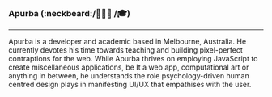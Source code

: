 ### Apurba (:neckbeard:/👨🏽‍💻 /🎓)
---

Apurba is a developer and academic based in Melbourne, Australia. He currently devotes his time towards teaching and building pixel-perfect contraptions for the web. While Apurba thrives on employing JavaScript to create miscellaneous applications, be It a web app, computational art or anything in between, he understands the role psychology-driven human centred design plays in manifesting UI/UX that empathises with the user.  
